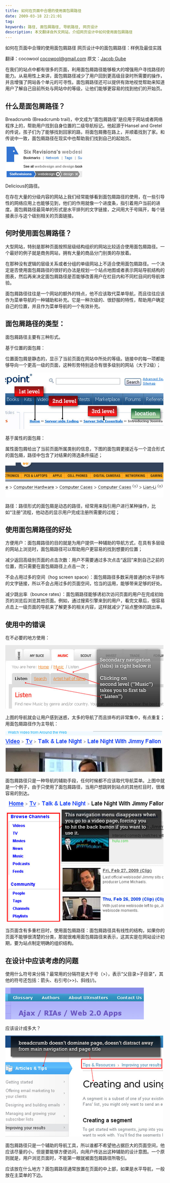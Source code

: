 ```yaml
---
title: 如何在页面中合理的使用面包屑路径
date: 2009-03-18 22:21:01
tag: 
keywords: 路径, 面包屑路径, 导航路径, 网页设计
description: 本文翻译自外文网站，介绍网页设计中如何使用面包屑路径
---
```


如何在页面中合理的使用面包屑路径
网页设计中的面包屑路径：样例及最佳实践

翻译：cocowool [cocowool@gmail.com](mailto:cocowool@gmail.com)
原文：[Jacob Gube](http://www.smashingmagazine.com/2009/03/17/breadcrumbs-in-web-design-examples-and-best-practices-2/)

在我们的站点中都有很多的页面，利用面包屑路径能够极大的增强用户寻找路径的能力。从易用性上来讲，面包屑路径减少了用户回到更高级目录时所需要的操作，并且增强了网站各个单元的可寻性。面包屑路径还可以提供有效地视觉帮助来知道用户了解自己目前所处与网站中的等级，让他们能够更容易的找到他们的开始页。

## **什么是面包屑路径？**

Breadcrumb (Breadcrumb trail)，中文成为“面包屑路径”是应用于网站或者网络程序上的，帮助用户找到自身位置的二级导航标记。他起源于Hansel and Gretel的传说，孩子们为了能够找到回家的路，将面包屑撒在路上，并顺着找到了家。和传说中一致，面包屑路径在现实中也帮助我们找到自己的起始页。

![](20090318-bread-menu/interactive_delicious.jpg)

Delicious的路径。

在存在大量的分级内容的网站上我们经常能够看到面包屑路径的使用，在一些引导性的网络应用上也能够见到，他们的作用就像一个进度条，指引着用户当前的进度。面包屑路径最简单的形式是水平排列的文字链接，之间用大于号隔开，每个链接表示与这个级别相关的页面链接。

## **何时使用面包屑路径？**

大型网站，特别是那种页面按照层级结构组织的网站比较适合使用面包屑路径。一个最好的例子就是商务网站，拥有大量的商品分门别类的存放着。

在那种没有逻辑的层级关系或者分组的单级网站上不适合使用面包屑路径。一个决定是否使用面包屑路径的很好的办法是规划一个站点地图或者表示网站导航结构的图表，然后再来决定面包屑路径是否能够改善用户在栏目内和不同栏目间的导航体验。

面包屑路径往往是一个网站的额外的特点，他不应该取代菜单导航，而且往往应该作为菜单导航的一种辅助和补充。它是一种次级的、很舒服的特性，帮助用户确定自己的位置，并且作为菜单导航的一个有效补充。

## **面包屑路径的类型：**

面包屑路径主要有三种形式。

基于位置的面包屑：

位置面包屑是静态的，显示了当前页面在网站中所处的等级。链接中的每一项都能够导向一个更高一级的页面，这种形势特别适合有很多级别的网站（大于2级）；

![](20090318-bread-menu/location_based_breadcrumb_example_sitepoint.jpg)



基于属性的面包屑：

属性面包屑给出了当前页面所属类别的信息，下图的面包屑更接近与一个混合形式的面包屑，路径中包含了对结果的筛选条件描述；

![](20090318-bread-menu/newegg_attribute_based_navigation.jpg)



路径：路径形式的面包屑是动态的路径，经常用来指引用户进行某种操作，比如“注册”流程，他动态的显示用户完成注册所需要的过程；

## **使用面包屑路径的好处**

方便用户：面包屑路径的目的就是为用户提供一种辅助的导航方式，在具有多层级的网站上浏览时，面包屑路径可以帮助用户更容易的找到想要的位置；

减少返回高级别页面的点击次数：用户不需要通过多次点击“返回”来到自己之前的位置，而只需要在面包屑路径上点击一次；

不会占用过多的空间（hog screen space）：面包屑路径多数采用普通的水平排布的文字链接，所以不会占用过多的页面空间，恰当的运用，能够带来足够的好处。

减少跳出率（bounce rates）：面包屑路径能够诱初次访问页面的用户在完成初始页的浏览后浏览其他页面。例如，通过搜索引擎来到的用户，看完文章后，很容易点击上一级页面的导航来了解更多的相关内容，这样就减少了站点整体的跳出率。

## **使用中的错误**

在不必要的地方使用：

![](20090318-bread-menu/simple_pie_mistake.jpg)



上图的导航就会让用户感到迷惑，太多的导航了而且排布的非常集中，有点重复；
用面包屑路径作为主导航：

![](20090318-bread-menu/mefeedia.jpg)



面包屑路径只是一种导航的辅助手段，任何时候都不应该取代导航菜单。上图中就是一个例子，由于只使用了面包屑路径，当用户想跳转到站点的其他栏目时，很难容易的到达。

![](20090318-bread-menu/mefeedia_2_primary_nav.jpg)



当页面含有多重栏目时，使用面包屑路径：面包屑路径具有线性的结构，如果你的页面不能够很清楚的分类，那就很难用面包屑路径来表示，这其实是在网站设计初期，要为站点制定明确的组织结构。

## **在设计中应该考虑的问题**

使用什么符号来分隔？最常用的分隔符是大于号（>），表示“父目录>子目录”，其他的符号还包括：箭头、右引号(>>)、斜线(/)。

![](20090318-bread-menu/forward_slashes_uxmatters.jpg)



应该设计成多大？

![](20090318-bread-menu/size_of_breadcrumb_campaign_monitor.jpg)



面包屑路径只是一个辅助的导航工具，所以谁都不希望他占据巨大的页面空间，他应该尽量的小，但是要能够方便访问，向用户传达出这种辅助的设计意图。一个原则就是，用户浏览页面时，不能第一眼就被面包屑路径所吸引。

应该放在什么地方？面包屑路径通常放置在页面的中上部，如果是水平导航，一般放在主菜单的下边。

